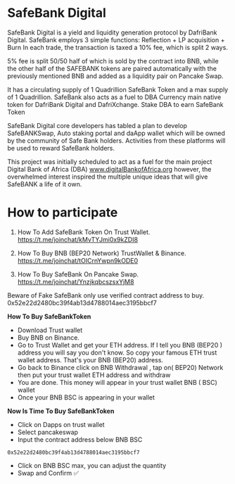 # SafeBank Digital

SafeBank Digital is a yield and liquidity generation protocol by DafriBank Digital. SafeBank employs 3 simple functions: Reflection + LP acquisition + Burn In each trade, the transaction is taxed a 10% fee, which is split 2 ways.

5% fee is split 50/50 half of which is sold by the contract into BNB, while the other half of the SAFEBANK tokens are paired automatically with the previously mentioned BNB and added as a liquidity pair on Pancake Swap.

It has a circulating supply of 1 Quadrillion SafeBank Token and a max supply of 1 Quadrillion.  SafeBank  also acts as a fuel to DBA Currency main native token for DafriBank Digital and DafriXchange. Stake DBA to earn SafeBank Token

SafeBank Digital core developers has tabled a plan to develop SafeBANKSwap, Auto staking portal and daApp wallet which will be owned by the community of Safe Bank holders. Activities from these platforms will be used to reward SafeBank holders.

This project was initially scheduled to act as a fuel for the main project Digital Bank of Africa (DBA) www.digitalBankofAfrica.org however, the overwhelmed interest inspired the multiple unique ideas that will give SafeBANK a life of it own.

# How to participate

1. How To Add SafeBank Token On Trust Wallet.
https://t.me/joinchat/kMvTYJmi0x9kZDI8

2. How To Buy BNB (BEP20 Network) TrustWallet & Binance.  
https://t.me/joinchat/tOICrnYwpn9kODE0

3. How To Buy SafeBank On Pancake Swap. https://t.me/joinchat/YnzjkqbcszsxYjM8

Beware of Fake SafeBank only use verified contract address to buy. 0x52e22d2480bc39f4ab13d4788014aec3195bbcf7

**How To Buy SafeBankToken**

 - Download Trust wallet
 - Buy BNB on Binance.
 - Go to Trust Wallet and get your ETH address. If I tell you BNB (BEP20 ) address you will say you don't know. So copy your famous ETH trust wallet address. That's your BNB (BEP20) address.
 - Go back to Binance click on BNB  Withdrawal , tap on( BEP20) Network then put your trust wallet ETH address and withdraw
- You are done. This money will appear in your trust wallet BNB ( BSC) wallet 
- Once your BNB BSC is appearing in your wallet

**Now Is Time To Buy SafeBankToken**

 - Click on Dapps on trust wallet
 - Select pancakeswap 
 - Input the contract address below BNB BSC 
 ```
 0x52e22d2480bc39f4ab13d4788014aec3195bbcf7
```
 - Click on BNB BSC max, you can adjust the quantity
 - Swap and Confirm ✅